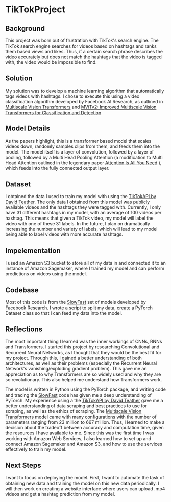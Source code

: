 # TikTokProject

## Background
This project was born out of frustration with TikTok's search engine. The TikTok search engine searches for videos based on hashtags and ranks them based 
views and likes. Thus, if a certain search phrase describes the video accurately but does not match the hashtags that the video is tagged with, the video
would be impossible to find.

## Solution
My solution was to develop a machine learning algorithm that automatically tags videos with hashtags. I chose to execute this using a video classification 
algorithm developed by Facebook AI Research, as outlined in [Multiscale Vision Transformers](https://arxiv.org/abs/2104.11227) and [MViTv2: Improved Multiscale Vision Transformers for Classification and Detection](https://arxiv.org/abs/2112.01526)

## Model Details

As the papers highlight, this is a transformer based model that scales videos down, randomly samples clips from them, and feeds them into the model. The 
model itself is a layer of convolution, followed by a layer of pooling, followed by a Multi Head Pooling Attention (a modification to Multi Head Attention 
outlined in the legendary paper [Attention Is All You Need](https://arxiv.org/abs/1706.03762) ), which feeds into the fully connected output layer. 

## Dataset

I obtained the data I used to train my model with using the [TikTokAPI by David Teather](https://github.com/davidteather/TikTok-Api). The only data I obtained from this model was publicly available videos and the hashtags they were tagged with. Currently, I only have 31 different hashtags in my model, with an average of 100 videos per hashtag. This means that given a TikTok video, my model will label the video with one of these 31 labels. In the future, I plan on dramatically increasing the number and variety of labels, which will lead to my model being able to label videos with more accurate hashtags.

## Impelementation

I used an Amazon S3 bucket to store all of my data in and connected it to an instance of Amazon Sagemaker, where I trained my model and can perform predictions on videos using the model.

## Codebase

Most of this code is from the [SlowFast](https://github.com/facebookresearch/SlowFast) set of models developed by Facebook Research. I wrote a script 
to split my data, create a PyTorch Dataset class so that I can feed my data into the model.

## Reflections

The most important thing I learned was the inner workings of CNNs, RNNs and Transformers. I started this project by researching Convolutional and Recurrent Neural Networks, as I thought that they would be the best fit for my project. Through this, I gained a better understanding of both architectures, as well as their problems (especially the Recurrent Neural Network's vanishing/exploding gradient problem). This gave me an appreciation as to why Transformers are so widely used and why they are so revolutionary. This also helped me understand how Transformers work.

The model is written in Python using the PyTorch package, and writing code and tracing the [SlowFast](https://github.com/facebookresearch/SlowFast) code has given me a deep understanding of PyTorch. My experience using a the [TikTokAPI by David Teather](https://github.com/davidteather/TikTok-Api) gave me a better understanding of data scraping and best practices to use for scraping, as well as the ethics of scraping. The [Multiscale Vision Transformers](https://arxiv.org/abs/2104.11227) model came with many configurations with the number of parameters ranging from 23 million to 667 million. Thus, I learned to make a decision about the tradeoff between accuracy and computation time, given the resources I have available to me. Since this was the first time I was working with Amazon Web Services, I also learned how to set up and connect Amazon Sagemaker and Amazon S3, and how to use the services effectively to train my model.

## Next Steps

I want to focus on deploying the model. First, I want to automate the task of obtaining new data and training the model on this new data periodically. I will then work on creating a website interface where users can upload .mp4 videos and get a hashtag prediction from my model. 
